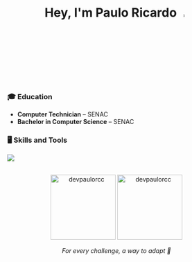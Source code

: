 <h1 align="center">Hey, I'm Paulo Ricardo <img src="https://github.com/TheDudeThatCode/TheDudeThatCode/raw/master/Assets/Hi.gif" width="4%"></h1>

### 🎓 **Education**

- **Computer Technician** – SENAC  
- **Bachelor in Computer Science** – SENAC

###

###


### 🖥️ **Skills and Tools**

<p align="left">
    <img src="https://skillicons.dev/icons?i=js,typescript,nodejs,nest,vue,nuxt,php,laravel,mysql,mongodb,docker,git,postman,vscode" />
</p>

<br clear="both">

<div align="center">
  <img height="150" src="https://github-readme-stats.vercel.app/api/top-langs?username=devpaulorcc&show_icons=true&locale=en&layout=compact&theme=swift&hide=html,css" alt="devpaulorcc" />
  <img height="150" src="https://github-readme-streak-stats.herokuapp.com/?user=devpaulorcc&theme=swift" alt="devpaulorcc" />
</div>

<p align="center">
  <em>
    For every challenge, a way to adapt 🚀
  </em>
</p>
